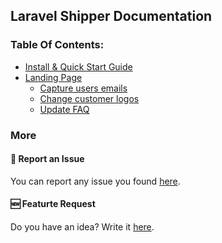 ## Laravel Shipper Documentation

### Table Of Contents:

- [Install & Quick Start Guide](/doc/install.md)
- [Landing Page](/doc/landing-page.md)
  - [Capture users emails](/doc/landing-page.md#capture-emails-of-interested-users)
  - [Change customer logos](/doc/landing-page.md#update-landing-page)
  - [Update FAQ](/doc/landing-page.md#change-logs)

### More
#### 🐛 Report an Issue
You can report any issue you found [here](https://github.com/laravel-shipper/documentation/issues/new?assignees=&labels=&projects=&template=bug_report.md&title=).

#### 🆕 Featurte Request
Do you have an idea? Write it [here](https://github.com/laravel-shipper/documentation/issues/new?assignees=&labels=&projects=&template=feature_request.md&title=).
